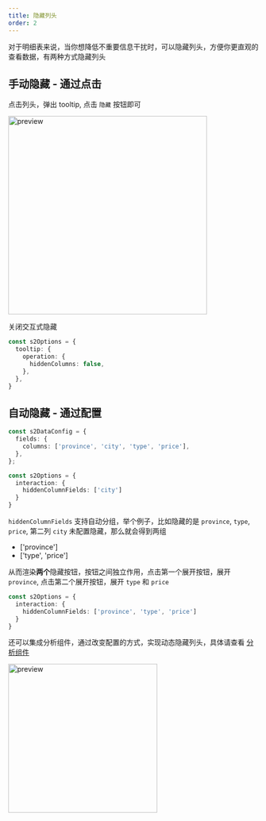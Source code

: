 ```yaml
---
title: 隐藏列头
order: 2
---
```


对于明细表来说，当你想降低不重要信息干扰时，可以隐藏列头，方便你更直观的查看数据，有两种方式隐藏列头

<playground path='interaction/advanced/demo/hide-columns.ts' rid='container' height='400'></playground>

## 手动隐藏 - 通过点击

点击列头，弹出 tooltip, 点击 `隐藏` 按钮即可

<img src="https://gw.alipayobjects.com/zos/antfincdn/pBa8%24Q1gG/15a1cdef-a4b1-4fcf-a2cf-b6f4a39f710b.png" width="400" alt="preview" />

关闭交互式隐藏

```ts
const s2Options = {
  tooltip: {
    operation: {
      hiddenColumns: false,
    },
  },
}
```

## 自动隐藏 - 通过配置

```ts
const s2DataConfig = {
  fields: {
    columns: ['province', 'city', 'type', 'price'],
  },
};

const s2Options = {
  interaction: {
    hiddenColumnFields: ['city']
  }
}
```

`hiddenColumnFields` 支持自动分组，举个例子，比如隐藏的是 `province`, `type`, `price`, 第二列 `city` 未配置隐藏，那么就会得到两组

- ['province']
- ['type', 'price']

从而渲染**两个**隐藏按钮，按钮之间独立作用，点击第一个展开按钮，展开 `province`, 点击第二个展开按钮，展开 `type` 和 `price`

```ts
const s2Options = {
  interaction: {
    hiddenColumnFields: ['province', 'type', 'price']
  }
}
```

还可以集成分析组件，通过改变配置的方式，实现动态隐藏列头，具体请查看 [分析组件](/zh/docs/manual/basic/analysis/switcher/)

<img src="https://gw.alipayobjects.com/mdn/rms_56cbb2/afts/img/A*a0uHRZ70hDcAAAAAAAAAAAAAARQnAQ" height="300" alt="preview" />
